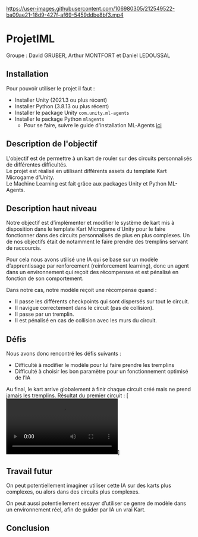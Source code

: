 

https://user-images.githubusercontent.com/106980305/212549522-ba09ae21-18d9-427f-af69-5459ddbe8bf3.mp4

# ProjetIML

Groupe : David GRUBER, Arthur MONTFORT et Daniel LEDOUSSAL

## Installation
Pour pouvoir utiliser le projet il faut :
* Installer Unity (2021.3 ou plus récent)
* Installer Python (3.8.13 ou plus récent)
* Installer le package Unity `com.unity.ml-agents`
* Installer le package Python `mlagents`
    * Pour se faire, suivre le guide d'installation ML-Agents [ici](https://github.com/Unity-Technologies/ml-agents/blob/develop/docs/Installation.md)


## Description de l'objectif
L'objectif est de permettre à un kart de rouler sur des circuits personnalisés de différentes difficultés.  
Le projet est réalisé en utilisant différents assets du template Kart Microgame d'Unity.  
Le Machine Learning est fait grâce aux packages Unity et Python ML-Agents.

## Description haut niveau
Notre objectif est d’implémenter et modifier le système de kart mis à disposition dans le template Kart Microgame d’Unity pour le faire fonctionner dans des circuits personnalisés de plus en plus complexes. Un de nos objectifs était de notamment le faire prendre des tremplins servant de raccourcis. 

Pour cela nous avons utilisé une IA qui se base sur un modèle d’apprentissage par renforcement (reinforcement learning), donc un agent dans un environnement qui reçoit des récompenses et est pénalisé en fonction de son comportement.

Dans notre cas, notre modèle reçoit une récompense quand : 
* Il passe les différents checkpoints qui sont dispersés sur tout le circuit.
* Il navigue correctement dans le circuit (pas de collision).
* Il passe par un tremplin.
* Il est pénalisé en cas de collision avec les murs du circuit.

## Défis
Nous avons donc rencontré les défis suivants : 
* Difficulté à modifier le modèle pour lui faire prendre les tremplins
* Difficulté à choisir les bon paramètre pour un fonctionnement optimisé de l’IA

Au final, le kart arrive globalement à finir chaque circuit créé mais ne prend jamais les tremplins.
Résultat du premier circuit :
[![Résultat du premier circuit](https://user-images.githubusercontent.com/106980305/212549369-7a6f992f-06b2-4a17-ad9b-c30f005fbb38.mp4)]


## Travail futur
On peut potentiellement imaginer utiliser cette IA sur des karts plus complexes, ou alors dans des circuits plus complexes. 

On peut aussi potentiellement essayer d’utiliser ce genre de modèle dans un environnement réel, afin de guider par IA un vrai Kart.

## Conclusion


